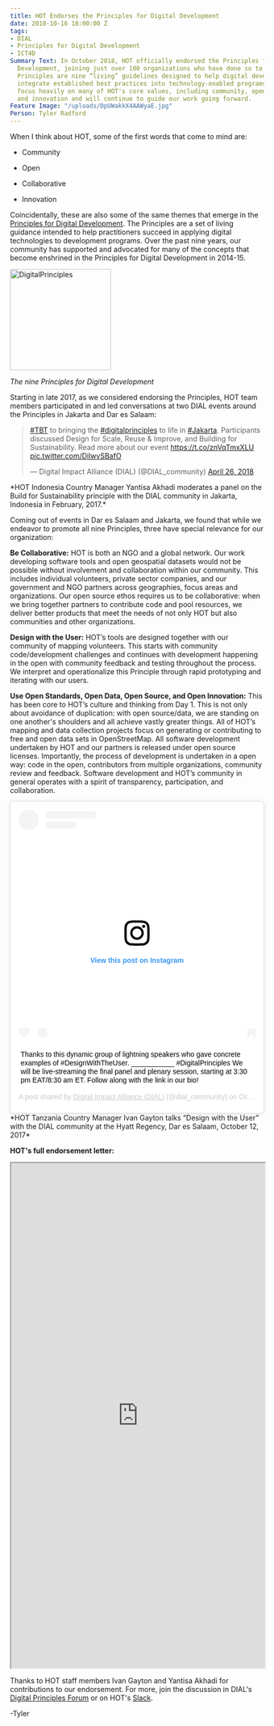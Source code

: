 ```yaml
---
title: HOT Endorses the Principles for Digital Development
date: 2018-10-16 18:00:00 Z
tags:
- DIAL
- Principles for Digital Development
- ICT4D
Summary Text: In October 2018, HOT officially endorsed the Principles for Digital
  Development, joining just over 100 organizations who have done so to date. The Digital
  Principles are nine “living” guidelines designed to help digital development practitioners
  integrate established best practices into technology-enabled programs. The Principles
  focus heavily on many of HOT's core values, including community, openness, collaboration,
  and innovation and will continue to guide our work going forward.
Feature Image: "/uploads/DpUWakkX4AAWyaE.jpg"
Person: Tyler Radford
---
```


When I think about HOT, some of the first words that come to mind are:

* Community

* Open

* Collaborative

* Innovation

Coincidentally, these are also some of the same themes that emerge in the [Principles for Digital Development](https://digitalprinciples.org/). The Principles are a set of living guidance intended to help practitioners succeed in applying digital technologies to development programs. Over the past nine years, our community has supported and advocated for many of the concepts that become enshrined in the Principles for Digital Development in 2014-15.



<img src="/uploads/1_-TK6hWAH7NWK0YVfwD5-Xg-fe3a66.png?noresize" alt="DigitalPrinciples" height="200" width="200">

*The nine Principles for Digital Development*

Starting in late 2017, as we considered endorsing the Principles, HOT team members participated in and led conversations at two DIAL events around the Principles in Jakarta and Dar es Salaam:

<blockquote class="twitter-tweet" data-lang="en"><p lang="en" dir="ltr"><a href="https://twitter.com/hashtag/TBT?src=hash&ref_src=twsrc%5Etfw">#TBT</a> to bringing the <a href="https://twitter.com/hashtag/digitalprinciples?src=hash&ref_src=twsrc%5Etfw">#digitalprinciples</a> to life in <a href="https://twitter.com/hashtag/Jakarta?src=hash&ref_src=twsrc%5Etfw">#Jakarta</a>. Participants discussed Design for Scale, Reuse & Improve, and Building for Sustainability. Read more about our event <a href="https://t.co/znVqTmxXLU">https://t.co/znVqTmxXLU</a> <a href="https://t.co/DilwvSBafO">pic.twitter.com/DilwvSBafO</a></p>— Digital Impact Alliance (DIAL) (@DIAL_community) <a href="https://twitter.com/DIAL_community/status/989613752784957440?ref_src=twsrc%5Etfw">April 26, 2018</a></blockquote>
<script async src="https://platform.twitter.com/widgets.js" charset="utf-8"></script>
*HOT Indonesia Country Manager Yantisa Akhadi moderates a panel on the Build for Sustainability principle with the DIAL community in Jakarta, Indonesia in February, 2017.*

Coming out of events in Dar es Salaam and Jakarta, we found that while we endeavor to promote all nine Principles, three have special relevance for our organization:

**Be Collaborative:**
HOT is both an NGO and a global network. Our work developing software tools and open geospatial datasets would not be possible without involvement and collaboration within our community. This includes individual volunteers, private sector companies, and our government and NGO partners across geographies, focus areas and organizations. Our open source ethos requires us to be collaborative: when we bring together partners to contribute code and pool resources, we deliver better products that meet the needs of not only HOT but also communities and other organizations.

**Design with the User:**
HOT’s tools are designed together with our community of mapping volunteers. This starts with community code/development challenges and continues with development happening in the open with community feedback and testing throughout the process. We interpret and operationalize this Principle through rapid prototyping and iterating with our users.

**Use Open Standards, Open Data, Open Source, and Open Innovation:**
This has been core to HOT’s culture and thinking from Day 1. This is not only about avoidance of duplication: with open source/data, we are standing on one another's shoulders and all achieve vastly greater things. All of HOT’s mapping and data collection projects focus on generating or contributing to free and open data sets in OpenStreetMap. All software development undertaken by HOT and our partners is released under open source licenses. Importantly, the process of development is undertaken in a open way: code in the open, contributors from multiple organizations, community review and feedback. Software development and HOT’s community in general operates with a spirit of transparency, participation, and collaboration.

<blockquote class="instagram-media" data-instgrm-captioned data-instgrm-permalink="https://www.instagram.com/p/BaJN7jBFURH/?utm_source=ig_embed&utm_medium=loading" data-instgrm-version="12" style=" background:#FFF; border:0; border-radius:3px; box-shadow:0 0 1px 0 rgba(0,0,0,0.5),0 1px 10px 0 rgba(0,0,0,0.15); margin: 1px; max-width:540px; min-width:326px; padding:0; width:99.375%; width:-webkit-calc(100% - 2px); width:calc(100% - 2px);"><div style="padding:16px;"> <a href="https://www.instagram.com/p/BaJN7jBFURH/?utm_source=ig_embed&utm_medium=loading" style=" background:#FFFFFF; line-height:0; padding:0 0; text-align:center; text-decoration:none; width:100%;" target="_blank"> <div style=" display: flex; flex-direction: row; align-items: center;"> <div style="background-color: #F4F4F4; border-radius: 50%; flex-grow: 0; height: 40px; margin-right: 14px; width: 40px;"></div> <div style="display: flex; flex-direction: column; flex-grow: 1; justify-content: center;"> <div style=" background-color: #F4F4F4; border-radius: 4px; flex-grow: 0; height: 14px; margin-bottom: 6px; width: 100px;"></div> <div style=" background-color: #F4F4F4; border-radius: 4px; flex-grow: 0; height: 14px; width: 60px;"></div></div></div><div style="padding: 19% 0;"></div><div style="display:block; height:50px; margin:0 auto 12px; width:50px;"><svg width="50px" height="50px" viewBox="0 0 60 60" version="1.1" xmlns="https://www.w3.org/2000/svg" xmlns:xlink="https://www.w3.org/1999/xlink"><g stroke="none" stroke-width="1" fill="none" fill-rule="evenodd"><g transform="translate(-511.000000, -20.000000)" fill="#000000"><g><path d="M556.869,30.41 C554.814,30.41 553.148,32.076 553.148,34.131 C553.148,36.186 554.814,37.852 556.869,37.852 C558.924,37.852 560.59,36.186 560.59,34.131 C560.59,32.076 558.924,30.41 556.869,30.41 M541,60.657 C535.114,60.657 530.342,55.887 530.342,50 C530.342,44.114 535.114,39.342 541,39.342 C546.887,39.342 551.658,44.114 551.658,50 C551.658,55.887 546.887,60.657 541,60.657 M541,33.886 C532.1,33.886 524.886,41.1 524.886,50 C524.886,58.899 532.1,66.113 541,66.113 C549.9,66.113 557.115,58.899 557.115,50 C557.115,41.1 549.9,33.886 541,33.886 M565.378,62.101 C565.244,65.022 564.756,66.606 564.346,67.663 C563.803,69.06 563.154,70.057 562.106,71.106 C561.058,72.155 560.06,72.803 558.662,73.347 C557.607,73.757 556.021,74.244 553.102,74.378 C549.944,74.521 548.997,74.552 541,74.552 C533.003,74.552 532.056,74.521 528.898,74.378 C525.979,74.244 524.393,73.757 523.338,73.347 C521.94,72.803 520.942,72.155 519.894,71.106 C518.846,70.057 518.197,69.06 517.654,67.663 C517.244,66.606 516.755,65.022 516.623,62.101 C516.479,58.943 516.448,57.996 516.448,50 C516.448,42.003 516.479,41.056 516.623,37.899 C516.755,34.978 517.244,33.391 517.654,32.338 C518.197,30.938 518.846,29.942 519.894,28.894 C520.942,27.846 521.94,27.196 523.338,26.654 C524.393,26.244 525.979,25.756 528.898,25.623 C532.057,25.479 533.004,25.448 541,25.448 C548.997,25.448 549.943,25.479 553.102,25.623 C556.021,25.756 557.607,26.244 558.662,26.654 C560.06,27.196 561.058,27.846 562.106,28.894 C563.154,29.942 563.803,30.938 564.346,32.338 C564.756,33.391 565.244,34.978 565.378,37.899 C565.522,41.056 565.552,42.003 565.552,50 C565.552,57.996 565.522,58.943 565.378,62.101 M570.82,37.631 C570.674,34.438 570.167,32.258 569.425,30.349 C568.659,28.377 567.633,26.702 565.965,25.035 C564.297,23.368 562.623,22.342 560.652,21.575 C558.743,20.834 556.562,20.326 553.369,20.18 C550.169,20.033 549.148,20 541,20 C532.853,20 531.831,20.033 528.631,20.18 C525.438,20.326 523.257,20.834 521.349,21.575 C519.376,22.342 517.703,23.368 516.035,25.035 C514.368,26.702 513.342,28.377 512.574,30.349 C511.834,32.258 511.326,34.438 511.181,37.631 C511.035,40.831 511,41.851 511,50 C511,58.147 511.035,59.17 511.181,62.369 C511.326,65.562 511.834,67.743 512.574,69.651 C513.342,71.625 514.368,73.296 516.035,74.965 C517.703,76.634 519.376,77.658 521.349,78.425 C523.257,79.167 525.438,79.673 528.631,79.82 C531.831,79.965 532.853,80.001 541,80.001 C549.148,80.001 550.169,79.965 553.369,79.82 C556.562,79.673 558.743,79.167 560.652,78.425 C562.623,77.658 564.297,76.634 565.965,74.965 C567.633,73.296 568.659,71.625 569.425,69.651 C570.167,67.743 570.674,65.562 570.82,62.369 C570.966,59.17 571,58.147 571,50 C571,41.851 570.966,40.831 570.82,37.631"></path></g></g></g></svg></div><div style="padding-top: 8px;"> <div style=" color:#3897f0; font-family:Arial,sans-serif; font-size:14px; font-style:normal; font-weight:550; line-height:18px;"> View this post on Instagram</div></div><div style="padding: 12.5% 0;"></div> <div style="display: flex; flex-direction: row; margin-bottom: 14px; align-items: center;"><div> <div style="background-color: #F4F4F4; border-radius: 50%; height: 12.5px; width: 12.5px; transform: translateX(0px) translateY(7px);"></div> <div style="background-color: #F4F4F4; height: 12.5px; transform: rotate(-45deg) translateX(3px) translateY(1px); width: 12.5px; flex-grow: 0; margin-right: 14px; margin-left: 2px;"></div> <div style="background-color: #F4F4F4; border-radius: 50%; height: 12.5px; width: 12.5px; transform: translateX(9px) translateY(-18px);"></div></div><div style="margin-left: 8px;"> <div style=" background-color: #F4F4F4; border-radius: 50%; flex-grow: 0; height: 20px; width: 20px;"></div> <div style=" width: 0; height: 0; border-top: 2px solid transparent; border-left: 6px solid #f4f4f4; border-bottom: 2px solid transparent; transform: translateX(16px) translateY(-4px) rotate(30deg)"></div></div><div style="margin-left: auto;"> <div style=" width: 0px; border-top: 8px solid #F4F4F4; border-right: 8px solid transparent; transform: translateY(16px);"></div> <div style=" background-color: #F4F4F4; flex-grow: 0; height: 12px; width: 16px; transform: translateY(-4px);"></div> <div style=" width: 0; height: 0; border-top: 8px solid #F4F4F4; border-left: 8px solid transparent; transform: translateY(-4px) translateX(8px);"></div></div></div></a> <p style=" margin:8px 0 0 0; padding:0 4px;"> <a href="https://www.instagram.com/p/BaJN7jBFURH/?utm_source=ig_embed&utm_medium=loading" style=" color:#000; font-family:Arial,sans-serif; font-size:14px; font-style:normal; font-weight:normal; line-height:17px; text-decoration:none; word-wrap:break-word;" target="_blank">Thanks to this dynamic group of lightning speakers who gave concrete examples of #DesignWithTheUser. ___________ #DigitalPrinciples We will be live-streaming the final panel and plenary session, starting at 3:30 pm EAT/8:30 am ET. Follow along with the link in our bio!</a></p> <p style=" color:#c9c8cd; font-family:Arial,sans-serif; font-size:14px; line-height:17px; margin-bottom:0; margin-top:8px; overflow:hidden; padding:8px 0 7px; text-align:center; text-overflow:ellipsis; white-space:nowrap;">A post shared by <a href="https://www.instagram.com/dial_community/?utm_source=ig_embed&utm_medium=loading" style=" color:#c9c8cd; font-family:Arial,sans-serif; font-size:14px; font-style:normal; font-weight:normal; line-height:17px;" target="_blank"> Digital Impact Alliance (DIAL)</a> (@dial_community) on <time style=" font-family:Arial,sans-serif; font-size:14px; line-height:17px;" datetime="2017-10-12T10:07:23\+00:00">Oct 12, 2017 at 3:07am PDT</time></p></div></blockquote> <script async src="//www.instagram.com/embed.js"></script>
*HOT Tanzania Country Manager Ivan Gayton talks “Design with the User” with the DIAL community at the Hyatt Regency, Dar es Salaam, October 12, 2017*

**HOT's full endorsement letter:**

<iframe width="100%" height="1000" src="https://docs.google.com/document/d/e/2PACX-1vRv6zQesobJuWnIv8fb56xaVWZNaL-kWaoaie7Gs_8_TNVt4w5kBcnX7lyQ7mAXIO9uyJce89ydZ8eN/pub?embedded=true"></iframe>

Thanks to HOT staff members Ivan Gayton and Yantisa Akhadi for contributions to our endorsement. For more, join the discussion in DIAL's [Digital Principles Forum](https://forum.digitalprinciples.org/) or on HOT's [Slack](http://slack.hotosm.org).

-Tyler
